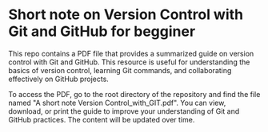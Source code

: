 # Short note on Version Control with Git and GitHub for begginer 
This repo contains a PDF file that provides a summarized guide on version control with Git and GitHub. This resource is useful for understanding the basics of version control, learning Git commands, and collaborating effectively on GitHub projects.

To access the PDF, go to the root directory of the repository and find the file named "A short note Version Control_with_GIT.pdf". You can view, download, or print the guide to improve your understanding of Git and GitHub practices. The content will be updated over time.